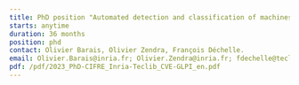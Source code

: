 ```yaml
---
title: PhD position "Automated detection and classification of machines containing vulnerable softwares in an Information System"
starts: anytime
duration: 36 months
position: phd
contact: Olivier Barais, Olivier Zendra, François Déchelle.
email: Olivier.Barais@inria.fr; Olivier.Zendra@inria.fr; fdechelle@teclib.com
pdf: /pdf/2023_PhD-CIFRE_Inria-Teclib_CVE-GLPI_en.pdf
---
```


